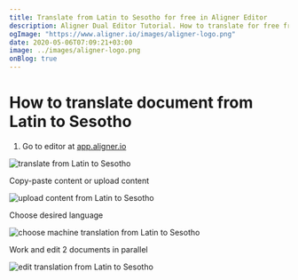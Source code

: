 ```yaml
---
title: Translate from Latin to Sesotho for free in Aligner Editor
description: Aligner Dual Editor Tutorial. How to translate for free from Latin to Sesotho. Aligner is multilingual document management platform. 
ogImage: "https://www.aligner.io/images/aligner-logo.png"
date: 2020-05-06T07:09:21+03:00
image: ../images/aligner-logo.png
onBlog: true
---
```


# How to translate document from Latin to Sesotho

1. Go to editor at [app.aligner.io](https://app.aligner.io "Aligner App web page")

![translate from Latin to Sesotho](../aligner-blank-editor.png "translate from Latin to Sesotho")

Copy-paste content or upload content

![upload content from Latin to Sesotho](../aligner-uploaded-document.png "upload content from Latin to Sesotho")

Choose desired language

![choose machine translation from Latin to Sesotho](../aligner-language-dropdown.png "choose machine translation from Latin to Sesotho")

Work and edit 2 documents in parallel

![edit translation from Latin to Sesotho](../aligner-double-sitded-editor.png "edit translation from Latin to Sesotho")

